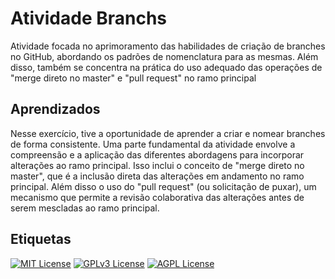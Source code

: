 # Atividade Branchs

Atividade focada no aprimoramento das habilidades de criação de branches no GitHub, abordando os padrões de nomenclatura para as mesmas. Além disso, também se concentra na prática do uso adequado das operações de "merge direto no master" e "pull request" no ramo principal
## Aprendizados

Nesse exercício, tive a oportunidade de aprender a criar e nomear branches de forma consistente.
Uma parte fundamental da atividade envolve a compreensão e a aplicação das diferentes abordagens para incorporar alterações ao ramo principal. Isso inclui o conceito de "merge direto no master", que é a inclusão direta das alterações em andamento no ramo principal. Além disso o uso do "pull request" (ou solicitação de puxar), um mecanismo que permite a revisão colaborativa das alterações antes de serem mescladas ao ramo principal.
## Etiquetas

[![MIT License](https://img.shields.io/badge/License-MIT-green.svg)](https://choosealicense.com/licenses/mit/)
[![GPLv3 License](https://img.shields.io/badge/License-GPL%20v3-yellow.svg)](https://opensource.org/licenses/)
[![AGPL License](https://img.shields.io/badge/license-AGPL-blue.svg)](http://www.gnu.org/licenses/agpl-3.0)